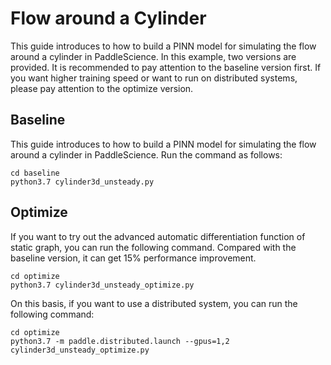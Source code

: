[//]: <> (title: Flow around a cylinder use case tutorial, author: Xiandong Liu @liuxiandong at baidu.com)


# Flow around a Cylinder

This guide introduces to how to build a PINN model for simulating the flow around a cylinder in PaddleScience.
In this example, two versions are provided. It is recommended to pay attention to the baseline version first. 
If you want higher training speed or want to run on distributed systems, please pay attention to the optimize version.


## Baseline
This guide introduces to how to build a PINN model for simulating the flow around a cylinder in PaddleScience.
Run the command as follows:
```
cd baseline
python3.7 cylinder3d_unsteady.py
```

## Optimize
If you want to try out the advanced automatic differentiation function of static graph, you can run the following command.
Compared with the baseline version, it can get 15% performance improvement.
```
cd optimize
python3.7 cylinder3d_unsteady_optimize.py
```
On this basis, if you want to use a distributed system, you can run the following command:
```
cd optimize
python3.7 -m paddle.distributed.launch --gpus=1,2 cylinder3d_unsteady_optimize.py
```
